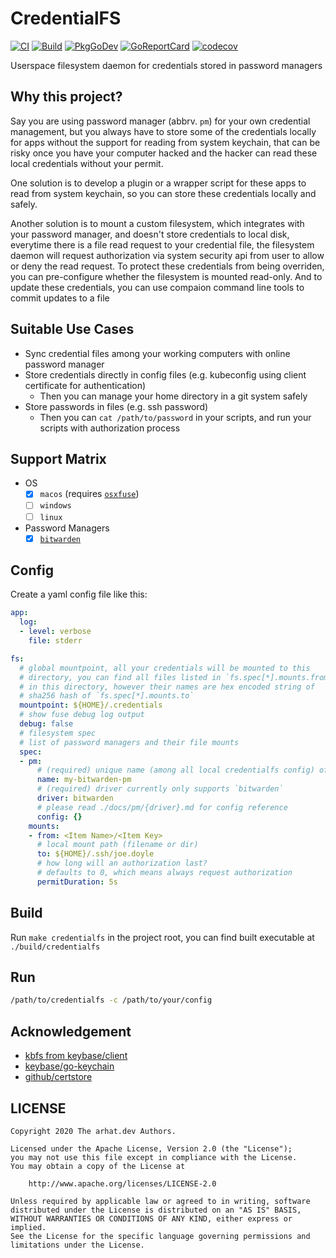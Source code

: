 # CredentialFS

[![CI](https://github.com/arhat-dev/credentialfs/workflows/CI/badge.svg)](https://github.com/arhat-dev/credentialfs/actions?query=workflow%3ACI)
[![Build](https://github.com/arhat-dev/credentialfs/workflows/Build/badge.svg)](https://github.com/arhat-dev/credentialfs/actions?query=workflow%3ABuild)
[![PkgGoDev](https://pkg.go.dev/badge/arhat.dev/credentialfs)](https://pkg.go.dev/arhat.dev/credentialfs)
[![GoReportCard](https://goreportcard.com/badge/arhat.dev/credentialfs)](https://goreportcard.com/report/arhat.dev/credentialfs)
[![codecov](https://codecov.io/gh/arhat-dev/credentialfs/branch/master/graph/badge.svg)](https://codecov.io/gh/arhat-dev/credentialfs)

Userspace filesystem daemon for credentials stored in password managers

## Why this project?

Say you are using password manager (abbrv. `pm`) for your own credential management, but you always have to store some of the credentials locally for apps without the support for reading from system keychain, that can be risky once you have your computer hacked and the hacker can read these local credentials without your permit.

One solution is to develop a plugin or a wrapper script for these apps to read from system keychain, so you can store these credentials locally and safely.

Another solution is to mount a custom filesystem, which integrates with your password manager, and doesn't store credentials to local disk, everytime there is a file read request to your credential file, the filesystem daemon will request authorization via system security api from user to allow or deny the  read request. To protect these credentials from being overriden, you can pre-configure whether the filesystem is mounted read-only. And to update these credentials, you can use compaion command line tools to commit updates to a file

## Suitable Use Cases

- Sync credential files among your working computers with online password manager
- Store credentials directly in config files (e.g. kubeconfig using client certificate for authentication)
  - Then you can manage your home directory in a git system safely
- Store passwords in files (e.g. ssh password)
  - Then you can `cat /path/to/password` in your scripts, and run your scripts with authorization process

## Support Matrix

- OS
  - [x] `macos` (requires [`osxfuse`](https://github.com/osxfuse/osxfuse))
  - [ ] `windows`
  - [ ] `linux`
- Password Managers
  - [x] [`bitwarden`](./docs/pm/bitwarden.md)

## Config

Create a yaml config file like this:

```yaml
app:
  log:
  - level: verbose
    file: stderr

fs:
  # global mountpoint, all your credentials will be mounted to this
  # directory, you can find all files listed in `fs.spec[*].mounts.from`
  # in this directory, however their names are hex encoded string of
  # sha256 hash of `fs.spec[*].mounts.to`
  mountpoint: ${HOME}/.credentials
  # show fuse debug log output
  debug: false
  # filesystem spec
  # list of password managers and their file mounts
  spec:
  - pm:
      # (required) unique name (among all local credentialfs config) of this password manager config
      name: my-bitwarden-pm
      # (required) driver currently only supports `bitwarden`
      driver: bitwarden
      # please read ./docs/pm/{driver}.md for config reference
      config: {}
    mounts:
    - from: <Item Name>/<Item Key>
      # local mount path (filename or dir)
      to: ${HOME}/.ssh/joe.doyle
      # how long will an authorization last?
      # defaults to 0, which means always request authorization
      permitDuration: 5s
```

## Build

Run `make credentialfs` in the project root, you can find built executable at `./build/credentialfs`

## Run

```bash
/path/to/credentialfs -c /path/to/your/config
```

## Acknowledgement

- [kbfs from keybase/client](https://github.com/keybase/client/blob/master/go/kbfs)
- [keybase/go-keychain](https://github.com/keybase/go-keychain)
- [github/certstore](https://github.com/github/certstore)

## LICENSE

```text
Copyright 2020 The arhat.dev Authors.

Licensed under the Apache License, Version 2.0 (the "License");
you may not use this file except in compliance with the License.
You may obtain a copy of the License at

    http://www.apache.org/licenses/LICENSE-2.0

Unless required by applicable law or agreed to in writing, software
distributed under the License is distributed on an "AS IS" BASIS,
WITHOUT WARRANTIES OR CONDITIONS OF ANY KIND, either express or implied.
See the License for the specific language governing permissions and
limitations under the License.
```
